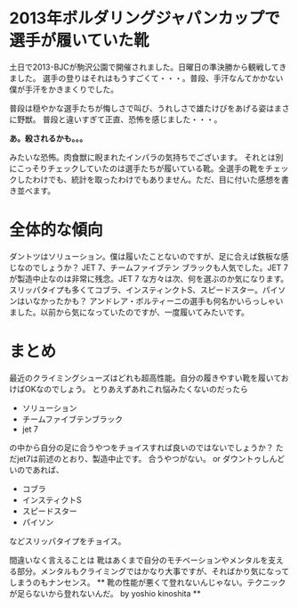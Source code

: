 # 2013年ボルダリングジャパンカップで選手が履いていた靴

土日で2013-BJCが駒沢公園で開催されました。日曜日の準決勝から観戦してきました。
選手の登りはそれはもうすごくて・・・。普段、手汗なんてかかない僕が手汗をかきまくりでした。

普段は穏やかな選手たちが悔しさで叫び、うれしさで雄たけびをあげる姿はまさに野獣。
普段と違いすぎて正直、恐怖を感じました・・・。

**あ。殺されるかも。。。**

みたいな恐怖。肉食獣に睨まれたインパラの気持ちでございます。
それとは別にこっそりチェックしていたのは選手たちが履いている靴。全選手の靴をチェックしたわけでも、統計を取ったわけでもありません。ただ、目に付いた感想を書き並べます。

# 全体的な傾向
ダントツはソリューション。僕は履いたことないのですが、足に合えば鉄板な感じなのでしょうか？
JET 7、チームファイブテン ブラックも人気でした。JET 7が製造中止なのは非常に残念。JET 7 な方々は次、何を選ぶのか気になります。
スリッパタイプも多くてコブラ、インスティンクトS、スピードスター。パイソンはいなかったかも？
アンドレア・ボルティーニの選手も何名かいらっしゃいました。以前から気になっていたのですが、一度履いてみたいです。

# まとめ
最近のクライミングシューズはどれも超高性能。自分の履きやすい靴を履いておけばOKなのでしょう。
とりあえずあれこれ悩みたくないのだったら

* ソリューション
* チームファイブテンブラック
* jet 7

の中から自分の足に合うやつをチョイスすれば良いのではないでしょうか？
ただjet7は前述のとおり、製造中止です。
合うやつがない。 or ダウントゥしんどいのであれば、

* コブラ
* インスティクトS
* スピードスター
* パイソン

などスリッパタイプをチョイス。

間違いなく言えることは 靴はあくまで自分のモチベーションやメンタルを支える部分。メンタルもクライミングではかなり大事ですが、そればかり気になってしまうのもナンセンス。
** 靴の性能が悪くて登れないんじゃない。テクニックが足らないから登れないんだ。 by yoshio kinoshita ** 



